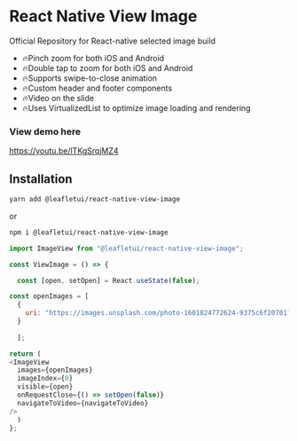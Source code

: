 # React Native View Image
Official Repository for React-native selected image build

- 🔥Pinch zoom for both iOS and Android
- 🔥Double tap to zoom for both iOS and Android
- 🔥Supports swipe-to-close animation
- 🔥Custom header and footer components
- 🔥Video on the slide
- 🔥Uses VirtualizedList to optimize image loading and rendering

### View demo here 

https://youtu.be/lTKgSrqjMZ4

## Installation

```bash
yarn add @leafletui/react-native-view-image
```

or

```bash
npm i @leafletui/react-native-view-image
```

```js
import ImageView from "@leafletui/react-native-view-image";

const ViewImage = () => {

  const [open, setOpen] = React.useState(false);

const openImages = [
  { 
    uri: "https://images.unsplash.com/photo-1601824772624-9375c6f20701?ixlib=rb-1.2.1&ixid=MnwxMjA3fDB8MHxzZWFyY2h8MTd8fHNwbGFzaHxlbnwwfHwwfHw%3D&auto=format&fit=crop&w=800&q=60"
  }
  
  ];

return (
<ImageView
  images={openImages}
  imageIndex={0}
  visible={open}
  onRequestClose={() => setOpen(false)}
  navigateToVideo={navigateToVideo}
/>
  )
};
```

